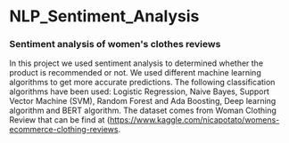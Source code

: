 # NLP_Sentiment_Analysis
### Sentiment analysis of women's clothes reviews
In this project we used sentiment analysis to determined whether the product is recommended or not. We used different machine learning algorithms to get more accurate predictions. The following classification algorithms have been used: Logistic Regression, Naive Bayes, Support Vector Machine (SVM), Random Forest and Ada Boosting, Deep learning algorithm and BERT algorithm. The dataset comes from Woman Clothing Review that can be find at (https://www.kaggle.com/nicapotato/womens-ecommerce-clothing-reviews.
